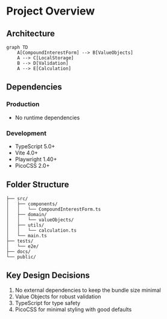 # Project Overview

## Architecture

```mermaid
graph TD
    A[CompoundInterestForm] --> B[ValueObjects]
    A --> C[LocalStorage]
    B --> D[Validation]
    A --> E[Calculation]
```

## Dependencies

### Production
- No runtime dependencies

### Development
- TypeScript 5.0+
- Vite 4.0+
- Playwright 1.40+
- PicoCSS 2.0+

## Folder Structure

```
├── src/
│   ├── components/
│   │   └── CompoundInterestForm.ts
│   ├── domain/
│   │   └── valueObjects/
│   ├── utils/
│   │   └── calculation.ts
│   └── main.ts
├── tests/
│   └── e2e/
├── docs/
└── public/
```

## Key Design Decisions

1. No external dependencies to keep the bundle size minimal
2. Value Objects for robust validation
3. TypeScript for type safety
4. PicoCSS for minimal styling with good defaults 